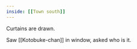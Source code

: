 ```yaml
---
inside: [[Town south]]
---
```


Curtains are drawn.

Saw [[Kotobuke-chan]] in window, asked who is it.

